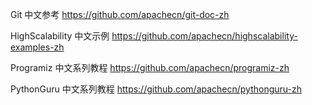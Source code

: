 
Git 中文参考 https://github.com/apachecn/git-doc-zh

HighScalability 中文示例 https://github.com/apachecn/highscalability-examples-zh

Programiz 中文系列教程 https://github.com/apachecn/programiz-zh

PythonGuru 中文系列教程 https://github.com/apachecn/pythonguru-zh
